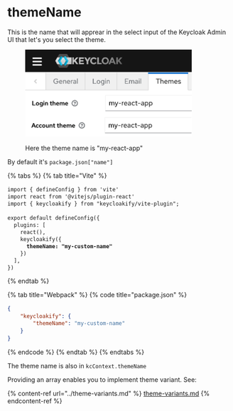 # themeName

This is the name that will apprear in the select input of the Keycloak Admin UI that let's you select the theme.&#x20;

<figure><img src="../.gitbook/assets/image (3) (1) (1) (1).png" alt="" width="375"><figcaption><p>Here the theme name is "my-react-app"</p></figcaption></figure>

By default it's `package.json["name"]`

{% tabs %}
{% tab title="Vite" %}
<pre class="language-typescript" data-title="vite.config.ts"><code class="lang-typescript">import { defineConfig } from 'vite'
import react from '@vitejs/plugin-react'
import { keycloakify } from "keycloakify/vite-plugin";

export default defineConfig({
  plugins: [
    react(), 
    keycloakify({
<strong>      themeName: "my-custom-name"
</strong>    })
  ],
})
</code></pre>
{% endtab %}

{% tab title="Webpack" %}
{% code title="package.json" %}
```json
{
    "keycloakify": {
        "themeName": "my-custom-name"
    }
}
```
{% endcode %}
{% endtab %}
{% endtabs %}

The theme name is also in `kcContext.themeName`

Providing an array enables you to implement theme variant. See:

{% content-ref url="../theme-variants.md" %}
[theme-variants.md](../theme-variants.md)
{% endcontent-ref %}

